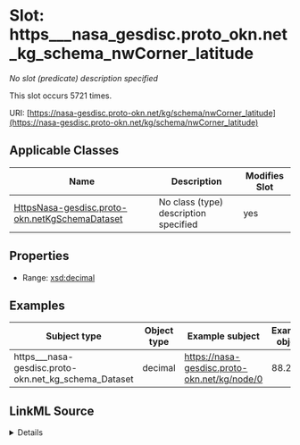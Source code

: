

# Slot: https___nasa_gesdisc.proto_okn.net_kg_schema_nwCorner_latitude


_No slot (predicate) description specified_






This slot occurs 5721 times.


URI: [https://nasa-gesdisc.proto-okn.net/kg/schema/nwCorner_latitude](https://nasa-gesdisc.proto-okn.net/kg/schema/nwCorner_latitude)



<!-- no inheritance hierarchy -->





## Applicable Classes

| Name | Description | Modifies Slot |
| --- | --- | --- |
| [HttpsNasa-gesdisc.proto-okn.netKgSchemaDataset](../classes/HttpsNasa-gesdisc.proto-okn.netKgSchemaDataset.md) | No class (type) description specified |  yes  |







## Properties

* Range: [xsd:decimal](http://www.w3.org/2001/XMLSchema#decimal)






## Examples

| Subject type | Object type | Example subject | Example object | Occurrences |
| --- | --- | --- | --- | --- |
| https___nasa-gesdisc.proto-okn.net_kg_schema_Dataset | decimal | https://nasa-gesdisc.proto-okn.net/kg/node/0 | 88.2 | 5721 |




## LinkML Source

<details>

```yaml
name: https___nasa-gesdisc.proto-okn.net_kg_schema_nwCorner_latitude
annotations:
  count:
    tag: count
    value: 5721
description: No slot (predicate) description specified
examples:
- object:
    example_object: '88.2'
    example_object_type: decimal
    example_predicate: https://nasa-gesdisc.proto-okn.net/kg/schema/nwCorner_latitude
    example_subject: https://nasa-gesdisc.proto-okn.net/kg/node/0
    example_subject_type: https___nasa-gesdisc.proto-okn.net_kg_schema_Dataset
from_schema: nasa-gesdisc
rank: 1000
slot_uri: https://nasa-gesdisc.proto-okn.net/kg/schema/nwCorner_latitude
alias: https___nasa_gesdisc.proto_okn.net_kg_schema_nwCorner_latitude
domain_of:
- https___nasa-gesdisc.proto-okn.net_kg_schema_Dataset
range: decimal

```
</details>